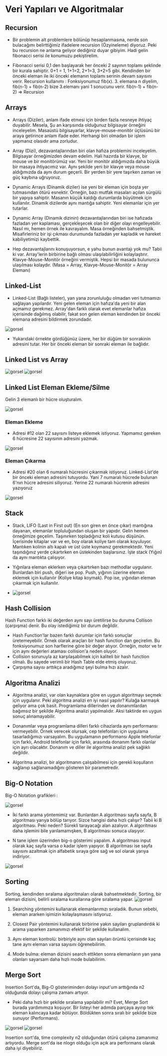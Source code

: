 # Veri Yapıları ve Algoritmalar

## Recursion

- Bir problemin alt problemlere bölünüp hesaplanmasına, nerde son bulacağımı belirttiğimiz ifadelere recursion (Özyineleme) diyoruz. Peki bu recursion ne anlama geliyor dediğiniz duyar gibiyim. Hadi gelin fibonacci serisi ile konumuzu pekiştirelim.

- Fibonacci serisi 0,1 den başlayarak her önceki 2 sayının toplamı şeklinde bir kurala sahiptir. 0+1 = 1, 1+1=2, 2+1=3, 3+2=5 gibi. Kendinden bir önceki eleman ile iki önceki elemanın toplamı serinin devam sayısını verir. Recursion kullanımı : Fonksiyonumuz fib(x). 3. elemana n diyelim, fib(n-1) + fib(n-2) bize 3.elemanı yani 1 sonucunu verir. fib(n-1) + fib(n-2) => Recursion

## Arrays

- Arrays (Diziler), anlam ifade etmesi için birden fazla nesneye ihtiyaç duyabilir. Mesela, Şu an karşısında olduğunuz bilgisayar örneğini inceleyelim. Masaüstü bilgisayarlar, klavye-mouse-monitör üçlüsünü bir araya getirince anlam ifade eder. Herhangi biri olmadan bir işlem yapmanız olasıdır ama zorludur.

- Array (Dizi), dezavantajlarından biri olan hafıza problemini inceleyelim. Bilgisayar örneğimizden devam edelim. Hali hazırda bir klavye, bir mouse ve bir monitörümüz var. Yeni bir monitör aldığımızda daha büyük bir masaya ihtiyacımız var. Aynı şekilde yeni bir klavye veya mouse aldığımızda da aynı durum geçerli. Bir yerden bir yere taşırken zaman ve güç kaybına uğruyoruz.

- Dynamic Arrays (Dinamik diziler) ise yeni bir eleman için boşta yer tutmasından ötürü esnektir. Örneğin, bazı mutfak masaları açılan sürgülü bir yapıya sahiptir. Masanın küçük kaldığı durumlarda büyütmek için kullanılır. Dinamik dizilerde aynı mantığa sahiptir. Yeni elemanlar için yer tutarlar.

- Dynamic Array (Dinamik dizinin) dezavantajlarından biri ise hafızada fazladan yer kaplaması, gerçekleşecek olan bir diğer olayı engelleyebilir. Nasıl mı, hemen örnek ile kavrayalım. Masa örneğinden bahsetmiştik. Misafirleriniz bir işi çıkması durumunda fazladan yer kapladık ve hareket kabiliyetimizi kaybettik.

- Hep dezavantajlarını konuşuyorsun, e yahu bunun avantajı yok mu? Tabii ki var. Array'lerin birbirine bağlı olması ulaşılabilirliğini kolaylaştırır. Klavye-Mouse-Monitör örneğini vermiştik. Hepsi bir masada bulununca ulaşılması kolaydır. (Masa = Array, Klavye-Mouse-Monitör = Array Elemanı)

## Linked-List

- Linked-List (Bağlı listeler), yan yana zorunluluğu olmadan veri tutmamızı sağlayan yapılardır. Yeni gelen eleman için hafıza'da yeni bir alan açmamız gerekmez. Array'dan farklı olarak evet elemanlar hafıza içerisinde dağılmış olabilir, fakat son gelen eleman kendinden bir önceki elemana adresini bildirmek zorundadır.

<img src=images/linked-list.png alt=gorsel>

- Yukarıdaki örnekte gördüğünüz üzere, her bir düğüm bir sonrakinin adresini tutar. Her bir önceki eleman bir sonraki eleman ile bağlıdır.

## Linked List vs Array

<img src=images/2.png alt=gorsel>

<img src=images/3.png alt=gorsel>

## Linked List Eleman Ekleme/Silme
Gelin 3 elemanlı bir hücre oluşturalım.

<img src=images/4.png alt=gorsel>

### Eleman Ekleme

- Adresi #12 olan 22 sayısını listeye eklemek istiyoruz. Yapmamız gereken 6 hücresine 22 sayısının adresini yazmak.
<img src=images/6.png alt=gorsel>

### Eleman Çıkarma
- Adresi #20 olan 6 numaralı hücresini çıkarmak istiyoruz. Linked-List'de bir önceki eleman adresini tutuyordu. Yani 7 numaralı hücrede bulunan 6'nın hücre adresini siliyoruz. Yerine 22 numaralı hücrenin adresini yazıyoruz
<img src=images/7.png alt=gorsel>

## Stack

- Stack, LIFO (Last in First out) (En son giren en önce çıkar) mantığına dayanan, elemanlar topluluğundan oluşan bir yapıdır. Gelin hemen örneğimize geçelim. Taşınırken topladığınız koli kutusu düşünün. İçerisinde kitaplar var ve en, boy olarak koliye tam olarak koyuluyor. Mantıken kolinin altı kapalı ve üst üste koymanız gerekmektedir. Yeni taşındığınız yerde çıkartırken en üstekinden başlarsınız. İşte stack (Yığın) da aynı mantıkta çalışıyor.

- Yığınlara eleman eklerken veya çıkartırken bazı methodlar uygulanır. Bunlardan biri push, diğeri ise pop. Push, yığının üzerine eleman eklemek için kullanılır (Koliye kitap koymak). Pop ise, yığından eleman çıkarmak için kullanılır.
- <img src=images/8.png alt=gorsel>

## Hash Collision

Hash Function farklı iki değerden aynı sayı üretilirse bu duruma Collison (çarpışma) denir. Bu olay istediğimiz bir durum değildir.

- Hash Function'lar bazen farklı durumlar için farklı sonuçlar üretemeyebilir. Örnek olarak araçları bir hash function dan geçirelim. Bu fonksiyonumuz son harflerine göre bir değer atıyor. Örneğin, motor ve tır için aynı değerleri ataması collision'a neden oluyor.
- Collision sorunuyla az karşılaşabilmek için kaliteli bir hash function olmalı. Bu sayede verimli bir Hash Table elde etmiş oluyoruz.
- Çarpışma sayısı arttıkça aradığımız şeyi bulma hızı azalır.

## Algoritma Analizi

- Algoritma analizi, var olan kaynaklara göre en uygun algoritmayı seçmek için uygulanır. Peki algoritma analizi en iyi nasıl yapılır? Kulağa karmaşık geliyor ama çok basit. Programlama dillerinden ve donanımlardan bağımsız bir şekilde Algoritma analizi yapılmalıdır. Aksi taktirde en uygun sonuç alınamayabilir.


- Donanımlar veya programlama dilleri farklı cihazlarda aynı performansı vermeyebilir. Örnek verecek olursak, cep telefonları için uygulama tasarladığımızı varsayalım. Bu uygulamanın performansı Apple telefonlar için farklı, Android telefonlar için farklı, arasında donanım farklı olanlar için ayrı olacaktır. Donanım ve diller ile algoritma analizi pek sağlıklı değildir.


- Algoritma analizi, bir algoritmanın çalışabilmesi için gerekli koşulların sağlanıp sağlanamadığını gösteren bir parametredir.

## Big-O Notation

Big-O Notation grafikleri :

<img src=images/9.png alt=gorsel>

- İki farklı arama yöntemimiz var. Bunlardan A algoritması sayfa sayfa, B algoritması yarıya bölüp tarıyor. Sizce hangisi daha hızlı çalışır? Tabii ki B algoritması. Peki neden? Sürekli tarayacağı alan azalıyor. A algoritması daha işlemini bile yarılamamışken, B algoritması sonuca ulaşıyor.


- N tane işlem üzerinden big-o gösterimi yapalım. A algoritması input olarak kaç sayfa varsa o kadar işlem yapıyor. B algoritması ise sayfa sayısını azaltmak için alfabetik sıraya göre sağ ve sol olarak yarıya indiriyor. 

<img src=images/10.png alt=gorsel>

## Sorting
Sorting, kendinden sıralama algoritmaları olarak bahsetmektedir. Sorting, bir eleman dizisini, belirli sıralama kurallarına göre sıralama yapar.
<img src=images/11.png alt=gorsel>

1. Searching yöntemini kullanarak elemanlarımızı sıraladık. Bunun sebebi, eleman ararken işimizin kolaylaşmasını istiyoruz.

2. Closest Pair yöntemini kullanarak birbirine yakın sayıları gruplandırdık ki arama yaparken zamanımızı efektif bir şekilde kullanalım.

3. Aynı eleman kontrolü: birbiriyle aynı olan sayıları örüntü içerisinde kaç tane aynı eleman varsa sayısını öğrenebilirim.

4. Mode bulma: eleman dizisini search ettikten sonra elemanların yan yana olanları sayarsam daha hızlı mode bulabilirim.

## Merge Sort

Insertion Sort'da, Big-O gösteriminden dolayı input'um arttığında n2 olduğunda dolayı çalışma zamanı artıyor.

- Peki daha hızlı bir şekilde sıralama yapılabilir mi? Evet, Merge Sort burada yardımımıza koşuyor. Bir listeyi her adımda parçaya ayırıp tek eleman kalıncaya kadar bölüyor. Böldükten sonra sıralı bir şekilde bize sunuyor (Performans).

<img src=images/12.png alt=gorsel>
<img src=images/13.png alt=gorsel>

Insertion sort'da, time complexity n2 olduğundan ötürü çalışma zamanımız artıyordu. Merge sort'da ise nlogn olduğu için açık ara performans olarak daha iyi diyebiliriz.
